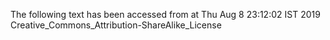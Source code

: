 The following text has been accessed from at Thu Aug 8 23:12:02 IST 2019
Creative_Commons_Attribution-ShareAlike_License

